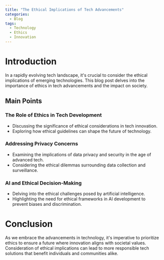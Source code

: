 ```yaml
---
title: "The Ethical Implications of Tech Advancements"
categories:
  - Blog
tags:
  - Technology
  - Ethics
  - Innovation
---
```


# Introduction
In a rapidly evolving tech landscape, it's crucial to consider the ethical implications of emerging technologies. This blog post delves into the importance of ethics in tech advancements and the impact on society.

## Main Points
### The Role of Ethics in Tech Development
- Discussing the significance of ethical considerations in tech innovation.
- Exploring how ethical guidelines can shape the future of technology.

### Addressing Privacy Concerns
- Examining the implications of data privacy and security in the age of advanced tech.
- Considering the ethical dilemmas surrounding data collection and surveillance.

### AI and Ethical Decision-Making
- Delving into the ethical challenges posed by artificial intelligence.
- Highlighting the need for ethical frameworks in AI development to prevent biases and discrimination.

# Conclusion
As we embrace the advancements in technology, it's imperative to prioritize ethics to ensure a future where innovation aligns with societal values. Consideration of ethical implications can lead to more responsible tech solutions that benefit individuals and communities alike.